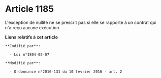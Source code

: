 # Article 1185

L'exception de nullité ne se prescrit pas si elle se rapporte à un contrat qui n'a reçu aucune exécution.

**Liens relatifs à cet article**

	**Codifié par**:

	  - Loi n°1804-02-07

	**Modifié par**:

	  - Ordonnance n°2016-131 du 10 février 2016 - art. 2
